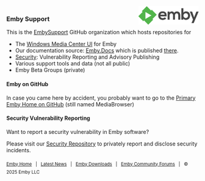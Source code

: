 <img align="right" height="48" src="logo.png" />

### Emby Support

This is the [EmbySupport](https://github.com/EmbySupport) GitHub organization which hosts repositories for

- The [Windows Media Center UI](https://github.com/EmbySupport/Emby.WMC.UI) for Emby
- Our documentation source: [Emby.Docs](https://github.com/EmbySupport/Emby.Docs) which is published [there](https://emby.media/support/articles/Home.html).
- [Security](https://github.com/EmbySupport/Emby.Security): Vulnerability Reporting and Advisory Publishing
- Various support tools and data (not all public)
- Emby Beta Groups (private)

#### Emby on GitHub

In case you came here by accident, you probably want to go to the [Primary Emby Home on GitHub](https://github.com/MediaBrowser) (still named MediaBrowser)

#### Security Vulnerability Reporting

Want to report a security vulnerability in Emby software?

Please visit our [Security Repository](https://github.com/EmbySupport/security) to privately report and disclose security incidents.


<sub>[Emby Home](https://emby.media/) &nbsp; | &nbsp; [Latest News](https://emby.media/community/index.php?/blogs/) &nbsp; | &nbsp; [Emby Downloads](https://emby.media/download.html) &nbsp; | &nbsp; [Emby Community Forums](https://emby.media/community/) &nbsp; | &nbsp; © 2025 Emby LLC</sub>

